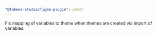```yaml
---
"@tokens-studio/figma-plugin": patch
---
```


Fix mapping of variables to theme when themes are created via import of variables.
